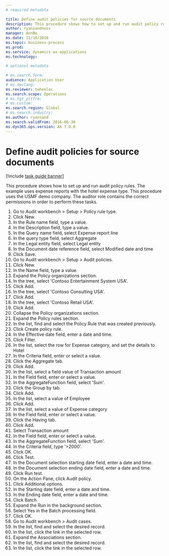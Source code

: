 ```yaml
--- 
# required metadata 
 
title: Define audit policies for source documents
description: This procedure shows how to set up and run audit policy rules. 
author: ryansandness
manager: AnnBe 
ms.date: 11/10/2016
ms.topic: business-process 
ms.prod:  
ms.service: dynamics-ax-applications 
ms.technology:  
 
# optional metadata 
 
# ms.search.form:   
audience: Application User 
# ms.devlang:  
ms.reviewer: twheeloc
ms.search.scope: Operations 
# ms.tgt_pltfrm:  
# ms.custom:  
ms.search.region: Global
# ms.search.industry: 
ms.author: ryansand
ms.search.validFrom: 2016-06-30 
ms.dyn365.ops.version: AX 7.0.0 
---
```

# Define audit policies for source documents

[!include [task guide banner](../../includes/task-guide-banner.md)]

This procedure shows how to set up and run audit policy rules. The example uses expense reports with the hotel expense type. This procedure uses the USMF demo company. The auditor role contains the correct permissions in order to perform these tasks.

1. Go to Audit workbench > Setup > Policy rule type.
2. Click New.
3. In the Rule name field, type a value.
4. In the Description field, type a value.
5. In the Query name field, select Expense report line
6. In the query type field, select Aggregate
7. In the Legal entity field, select Legal entity
8. In the Document date reference field, select Modified date and time
9. Click Save.
10. Go to Audit workbench > Setup > Audit policies.
11. Click New.
12. In the Name field, type a value.
13. Expand the Policy organizations section.
14. In the tree, select 'Contoso Entertainment System USA'.
15. Click Add.
16. In the tree, select 'Contoso Consulting USA'.
17. Click Add.
18. In the tree, select 'Contoso Retail USA'.
19. Click Add.
20. Collapse the Policy organizations section.
21. Expand the Policy rules section.
22. In the list, find and select the Policy Rule that was created previously.
23. Click Create policy rule.
24. In the Effective date field, enter a date and time.
25. Click Filter.
26. In the list, select the row for Expense category, and set the details to Hotel
27. In the Criteria field, enter or select a value.
28. Click the Aggregate tab.
29. Click Add.
30. In the list, select a field value of Transaction amount
31. In the Field field, enter or select a value.
32. In the AggregateFunction field, select 'Sum'.
33. Click the Group by tab.
34. Click Add.
35. In the list, select a value of Employee 
36. Click Add.
37. In the list, select a value of Expense category
38. In the Field field, enter or select a value.
39. Click the Having tab.
40. Click Add.
41. Select Transaction amount
42. In the Field field, enter or select a value.
43. In the AggregateFunction field, select 'Sum'.
44. In the Criteria field, type '>2000'.
45. Click OK.
46. Click Test.
47. In the Document selection starting date field, enter a date and time.
48. In the Document selection ending date field, enter a date and time.
49. Click Run test.
50. On the Action Pane, click Audit policy.
51. Click Additional options.
52. In the Starting date field, enter a date and time.
53. In the Ending date field, enter a date and time.
54. Click Batch.
55. Expand the Run in the background section.
56. Select Yes in the Batch processing field.
57. Click OK.
58. Go to Audit workbench > Audit cases.
59. In the list, find and select the desired record.
60. In the list, click the link in the selected row.
61. Expand the Associations section.
62. In the list, find and select the desired record.
63. In the list, click the link in the selected row.

